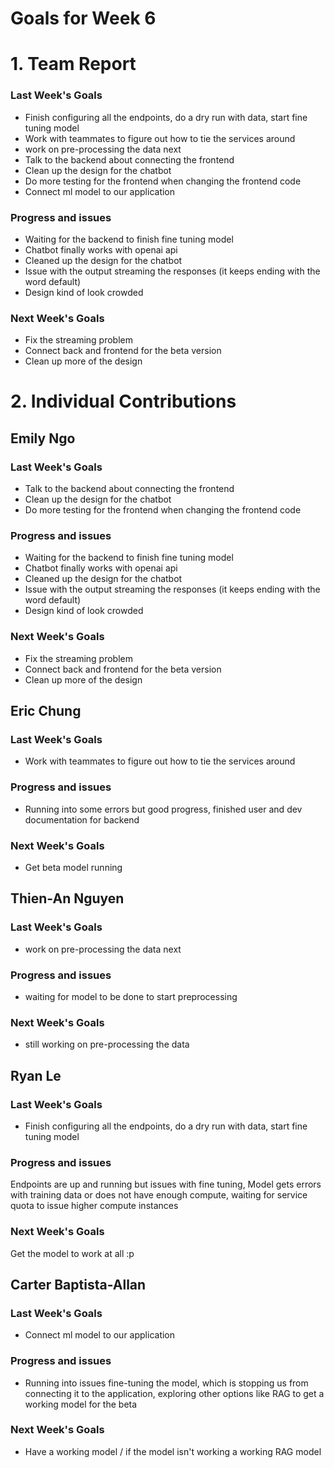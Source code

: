 # Goals for Week 6

# 1. Team Report
<status update for TA here>

<agenda for team meeting here>

### Last Week's Goals
- Finish configuring all the endpoints, do a dry run with data, start fine tuning model
- Work with teammates to figure out how to tie the services around
- work on pre-processing the data next
- Talk to the backend about connecting the frontend
- Clean up the design for the chatbot
- Do more testing for the frontend when changing the frontend code
- Connect ml model to our application
### Progress and issues
- Waiting for the backend to finish fine tuning model
- Chatbot finally works with openai api
- Cleaned up the design for the chatbot
- Issue with the output streaming the responses (it keeps ending with the word default)
- Design kind of look crowded

### Next Week's Goals
- Fix the streaming problem
- Connect back and frontend for the beta version
- Clean up more of the design 

# 2. Individual Contributions
## Emily Ngo
### Last Week's Goals
- Talk to the backend about connecting the frontend
- Clean up the design for the chatbot
- Do more testing for the frontend when changing the frontend code
### Progress and issues
- Waiting for the backend to finish fine tuning model
- Chatbot finally works with openai api
- Cleaned up the design for the chatbot
- Issue with the output streaming the responses (it keeps ending with the word default)
- Design kind of look crowded
### Next Week's Goals
- Fix the streaming problem
- Connect back and frontend for the beta version
- Clean up more of the design 

## Eric Chung
### Last Week's Goals
- Work with teammates to figure out how to tie the services around
### Progress and issues
- Running into some errors but good progress, finished user and dev documentation for backend
### Next Week's Goals
- Get beta model running


## Thien-An Nguyen
### Last Week's Goals
- work on pre-processing the data next
### Progress and issues
- waiting for model to be done to start preprocessing
### Next Week's Goals
- still working on pre-processing the data

## Ryan Le
### Last Week's Goals
- Finish configuring all the endpoints, do a dry run with data, start fine tuning model
### Progress and issues
Endpoints are up and running but issues with fine tuning, Model gets errors with training data or does not have enough compute, waiting for service quota to issue higher compute instances
### Next Week's Goals
Get the model to work at all :p



## Carter Baptista-Allan
### Last Week's Goals
- Connect ml model to our application
### Progress and issues
- Running into issues fine-tuning the model, which is stopping us from connecting it to the application, exploring other options like RAG to get a working model for the beta
### Next Week's Goals
- Have a working model / if the model isn't working a working RAG model
